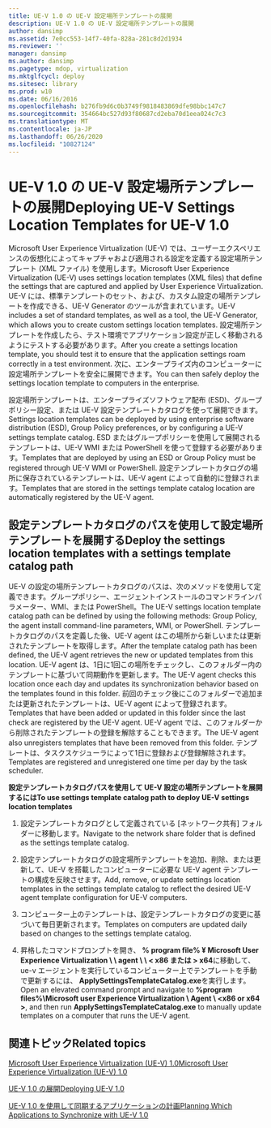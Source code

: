 ```yaml
---
title: UE-V 1.0 の UE-V 設定場所テンプレートの展開
description: UE-V 1.0 の UE-V 設定場所テンプレートの展開
author: dansimp
ms.assetid: 7e0cc553-14f7-40fa-828a-281c8d2d1934
ms.reviewer: ''
manager: dansimp
ms.author: dansimp
ms.pagetype: mdop, virtualization
ms.mktglfcycl: deploy
ms.sitesec: library
ms.prod: w10
ms.date: 06/16/2016
ms.openlocfilehash: b276fb9d6c0b3749f9818483869dfe98bbc147c7
ms.sourcegitcommit: 354664bc527d93f80687cd2eba70d1eea024c7c3
ms.translationtype: MT
ms.contentlocale: ja-JP
ms.lasthandoff: 06/26/2020
ms.locfileid: "10827124"
---
```

# <span data-ttu-id="7e158-103">UE-V 1.0 の UE-V 設定場所テンプレートの展開</span><span class="sxs-lookup"><span data-stu-id="7e158-103">Deploying UE-V Settings Location Templates for UE-V 1.0</span></span>


<span data-ttu-id="7e158-104">Microsoft User Experience Virtualization (UE-V) では、ユーザーエクスペリエンスの仮想化によってキャプチャおよび適用される設定を定義する設定場所テンプレート (XML ファイル) を使用します。</span><span class="sxs-lookup"><span data-stu-id="7e158-104">Microsoft User Experience Virtualization (UE-V) uses settings location templates (XML files) that define the settings that are captured and applied by User Experience Virtualization.</span></span> <span data-ttu-id="7e158-105">UE-V には、標準テンプレートのセット、および、カスタム設定の場所テンプレートを作成できる、UE-V Generator のツールが含まれています。</span><span class="sxs-lookup"><span data-stu-id="7e158-105">UE-V includes a set of standard templates, as well as a tool, the UE-V Generator, which allows you to create custom settings location templates.</span></span> <span data-ttu-id="7e158-106">設定場所テンプレートを作成したら、テスト環境でアプリケーション設定が正しく移動されるようにテストする必要があります。</span><span class="sxs-lookup"><span data-stu-id="7e158-106">After you create a settings location template, you should test it to ensure that the application settings roam correctly in a test environment.</span></span> <span data-ttu-id="7e158-107">次に、エンタープライズ内のコンピューターに設定場所テンプレートを安全に展開できます。</span><span class="sxs-lookup"><span data-stu-id="7e158-107">You can then safely deploy the settings location template to computers in the enterprise.</span></span>

<span data-ttu-id="7e158-108">設定場所テンプレートは、エンタープライズソフトウェア配布 (ESD)、グループポリシー設定、または UE-V 設定テンプレートカタログを使って展開できます。</span><span class="sxs-lookup"><span data-stu-id="7e158-108">Settings location templates can be deployed by using enterprise software distribution (ESD), Group Policy preferences, or by configuring a UE-V settings template catalog.</span></span> <span data-ttu-id="7e158-109">ESD またはグループポリシーを使用して展開されるテンプレートは、UE-V WMI または PowerShell を使って登録する必要があります。</span><span class="sxs-lookup"><span data-stu-id="7e158-109">Templates that are deployed by using an ESD or Group Policy must be registered through UE-V WMI or PowerShell.</span></span> <span data-ttu-id="7e158-110">設定テンプレートカタログの場所に保存されているテンプレートは、UE-V agent によって自動的に登録されます。</span><span class="sxs-lookup"><span data-stu-id="7e158-110">Templates that are stored in the settings template catalog location are automatically registered by the UE-V agent.</span></span>

## <span data-ttu-id="7e158-111">設定テンプレートカタログのパスを使用して設定場所テンプレートを展開する</span><span class="sxs-lookup"><span data-stu-id="7e158-111">Deploy the settings location templates with a settings template catalog path</span></span>


<span data-ttu-id="7e158-112">UE-V の設定の場所テンプレートカタログのパスは、次のメソッドを使用して定義できます。グループポリシー、エージェントインストールのコマンドラインパラメーター、WMI、または PowerShell。</span><span class="sxs-lookup"><span data-stu-id="7e158-112">The UE-V settings location template catalog path can be defined by using the following methods: Group Policy, the agent install command-line parameters, WMI, or PowerShell.</span></span> <span data-ttu-id="7e158-113">テンプレートカタログのパスを定義した後、UE-V agent はこの場所から新しいまたは更新されたテンプレートを取得します。</span><span class="sxs-lookup"><span data-stu-id="7e158-113">After the template catalog path has been defined, the UE-V agent retrieves the new or updated templates from this location.</span></span> <span data-ttu-id="7e158-114">UE-V agent は、1日に1回この場所をチェックし、このフォルダー内のテンプレートに基づいて同期動作を更新します。</span><span class="sxs-lookup"><span data-stu-id="7e158-114">The UE-V agent checks this location once each day and updates its synchronization behavior based on the templates found in this folder.</span></span> <span data-ttu-id="7e158-115">前回のチェック後にこのフォルダーで追加または更新されたテンプレートは、UE-V agent によって登録されます。</span><span class="sxs-lookup"><span data-stu-id="7e158-115">Templates that have been added or updated in this folder since the last check are registered by the UE-V agent.</span></span> <span data-ttu-id="7e158-116">UE-V agent では、このフォルダーから削除されたテンプレートの登録を解除することもできます。</span><span class="sxs-lookup"><span data-stu-id="7e158-116">The UE-V agent also unregisters templates that have been removed from this folder.</span></span> <span data-ttu-id="7e158-117">テンプレートは、タスクスケジューラによって1日に登録および登録解除されます。</span><span class="sxs-lookup"><span data-stu-id="7e158-117">Templates are registered and unregistered one time per day by the task scheduler.</span></span>

**<span data-ttu-id="7e158-118">設定テンプレートカタログパスを使用して UE-V 設定の場所テンプレートを展開するには</span><span class="sxs-lookup"><span data-stu-id="7e158-118">To use settings template catalog path to deploy UE-V settings location templates</span></span>**

1.  <span data-ttu-id="7e158-119">設定テンプレートカタログとして定義されている [ネットワーク共有] フォルダーに移動します。</span><span class="sxs-lookup"><span data-stu-id="7e158-119">Navigate to the network share folder that is defined as the settings template catalog.</span></span>

2.  <span data-ttu-id="7e158-120">設定テンプレートカタログの設定場所テンプレートを追加、削除、または更新して、UE-V を搭載したコンピューターに必要な UE-V agent テンプレートの構成を反映させます。</span><span class="sxs-lookup"><span data-stu-id="7e158-120">Add, remove, or update settings location templates in the settings template catalog to reflect the desired UE-V agent template configuration for UE-V computers.</span></span>

3.  <span data-ttu-id="7e158-121">コンピューター上のテンプレートは、設定テンプレートカタログの変更に基づいて毎日更新されます。</span><span class="sxs-lookup"><span data-stu-id="7e158-121">Templates on computers are updated daily based on changes to the settings template catalog.</span></span>

4.  <span data-ttu-id="7e158-122">昇格したコマンドプロンプトを開き、 **% program file% ¥ Microsoft User Experience Virtualization \ \ agent \ \ &lt; x86 または &gt; x64**に移動して、ue-v エージェントを実行しているコンピューター上でテンプレートを手動で更新するには、 **ApplySettingsTemplateCatalog.exe**を実行します。</span><span class="sxs-lookup"><span data-stu-id="7e158-122">Open an elevated command prompt and navigate to **%program files%\\Microsoft user Experience Virtualization \\ Agent \\ &lt;x86 or x64 &gt;**, and then run **ApplySettingsTemplateCatalog.exe** to manually update templates on a computer that runs the UE-V agent.</span></span>

## <span data-ttu-id="7e158-123">関連トピック</span><span class="sxs-lookup"><span data-stu-id="7e158-123">Related topics</span></span>


[<span data-ttu-id="7e158-124">Microsoft User Experience Virtualization (UE-V) 1.0</span><span class="sxs-lookup"><span data-stu-id="7e158-124">Microsoft User Experience Virtualization (UE-V) 1.0</span></span>](index.md)

[<span data-ttu-id="7e158-125">UE-V 1.0 の展開</span><span class="sxs-lookup"><span data-stu-id="7e158-125">Deploying UE-V 1.0</span></span>](deploying-ue-v-10.md)

[<span data-ttu-id="7e158-126">UE-V 1.0 を使用して同期するアプリケーションの計画</span><span class="sxs-lookup"><span data-stu-id="7e158-126">Planning Which Applications to Synchronize with UE-V 1.0</span></span>](planning-which-applications-to-synchronize-with-ue-v-10.md)

 

 





